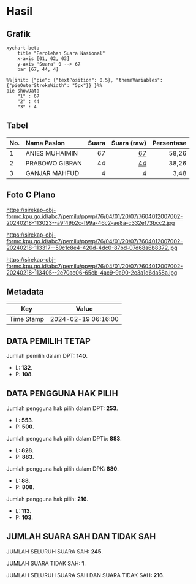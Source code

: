 # Hasil

## Grafik

```mermaid
xychart-beta
    title "Perolehan Suara Nasional"
    x-axis [01, 02, 03]
    y-axis "Suara" 0 --> 67
    bar [67, 44, 4]
```

```mermaid
%%{init: {"pie": {"textPosition": 0.5}, "themeVariables": {"pieOuterStrokeWidth": "5px"}} }%%
pie showData
    "1" : 67
    "2" : 44
    "3" : 4
```

## Tabel

| No. | Nama Paslon    | Suara | Suara (raw) | Persentase |
|:--- |:-------------- | -----:| -----------:| ----------:|
| 1   | ANIES MUHAIMIN | 67    | [67][p-1]   | 58,26      |
| 2   | PRABOWO GIBRAN | 44    | [44][p-2]   | 38,26      |
| 3   | GANJAR MAHFUD  | 4     | [4][p-3]    | 3,48       |


[p-1]: https://github.com/gigit-pemilu/pemilu-2024/blob/main/pilpres/hitung-suara/sub/76-sulawesi-barat/sub/04-polewali-mandar/sub/01-tinambung/sub/2007-batulaya/sub/002-tps/sub/paslon-1.txt
[p-2]: https://github.com/gigit-pemilu/pemilu-2024/blob/main/pilpres/hitung-suara/sub/76-sulawesi-barat/sub/04-polewali-mandar/sub/01-tinambung/sub/2007-batulaya/sub/002-tps/sub/paslon-2.txt
[p-3]: https://github.com/gigit-pemilu/pemilu-2024/blob/main/pilpres/hitung-suara/sub/76-sulawesi-barat/sub/04-polewali-mandar/sub/01-tinambung/sub/2007-batulaya/sub/002-tps/sub/paslon-3.txt

## Foto C Plano

https://sirekap-obj-formc.kpu.go.id/abc7/pemilu/ppwp/76/04/01/20/07/7604012007002-20240218-113023--a9f49b2c-f99a-46c2-ae8a-c332ef73bcc2.jpg

https://sirekap-obj-formc.kpu.go.id/abc7/pemilu/ppwp/76/04/01/20/07/7604012007002-20240218-113317--59c1c8e4-420d-4dc0-87bd-07d68a6b8372.jpg

https://sirekap-obj-formc.kpu.go.id/abc7/pemilu/ppwp/76/04/01/20/07/7604012007002-20240218-113405--2e70ac06-65cb-4ac9-9a90-2c3a1d6da58a.jpg


## Metadata

| Key        | Value               |
| ---------- | ------------------- |
| Time Stamp | 2024-02-19 06:16:00 |


## DATA PEMILIH TETAP

Jumlah pemilih dalam DPT: **140**.
 * L: **132**.
 * P: **108**.

## DATA PENGGUNA HAK PILIH

Jumlah pengguna hak pilih dalam DPT: **253**.
 * L: **553**.
 * P: **500**.

Jumlah pengguna hak pilih dalam DPTb: **883**.
 * L: **828**.
 * P: **883**.

Jumlah pengguna hak pilih dalam DPK: **880**.
 * L: **88**.
 * P: **808**.

Jumlah pengguna hak pilih: **216**.
 * L: **113**.
 * P: **103**.

## JUMLAH SUARA SAH DAN TIDAK SAH

JUMLAH SELURUH SUARA SAH: **245**.

JUMLAH SUARA TIDAK SAH: **1**.

JUMLAH SELURUH SUARA SAH DAN SUARA TIDAK SAH: **216**.


